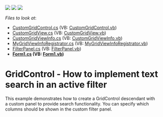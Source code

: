 <!-- default badges list -->
![](https://img.shields.io/endpoint?url=https://codecentral.devexpress.com/api/v1/VersionRange/128624578/15.1.4%2B)
[![](https://img.shields.io/badge/Open_in_DevExpress_Support_Center-FF7200?style=flat-square&logo=DevExpress&logoColor=white)](https://supportcenter.devexpress.com/ticket/details/T279145)
[![](https://img.shields.io/badge/📖_How_to_use_DevExpress_Examples-e9f6fc?style=flat-square)](https://docs.devexpress.com/GeneralInformation/403183)
<!-- default badges end -->
<!-- default file list -->
*Files to look at*:

* [CustomGridControl.cs](./CS/WindowsFormsApplication6/CustomGrid/CustomGridControl.cs) (VB: [CustomGridControl.vb](./VB/WindowsFormsApplication6/CustomGrid/CustomGridControl.vb))
* [CustomGridView.cs](./CS/WindowsFormsApplication6/CustomGrid/CustomGridView.cs) (VB: [CustomGridView.vb](./VB/WindowsFormsApplication6/CustomGrid/CustomGridView.vb))
* [CustomGridViewInfo.cs](./CS/WindowsFormsApplication6/CustomGrid/CustomGridViewInfo.cs) (VB: [CustomGridViewInfo.vb](./VB/WindowsFormsApplication6/CustomGrid/CustomGridViewInfo.vb))
* [MyGridViewInfoRegistrator.cs](./CS/WindowsFormsApplication6/CustomGrid/MyGridViewInfoRegistrator.cs) (VB: [MyGridViewInfoRegistrator.vb](./VB/WindowsFormsApplication6/CustomGrid/MyGridViewInfoRegistrator.vb))
* [FilterPanel.cs](./CS/WindowsFormsApplication6/FilterPanel.cs) (VB: [FilterPanel.vb](./VB/WindowsFormsApplication6/FilterPanel.vb))
* **[Form1.cs](./CS/WindowsFormsApplication6/Form1.cs) (VB: [Form1.vb](./VB/WindowsFormsApplication6/Form1.vb))**
<!-- default file list end -->
# GridControl - How to implement text search in an active filter 


<p>This example demonstrates how to create a GridControl descendant with a custom panel to provide search functionality. You can specify which columns should be shown in the custom filter panel.</p>

<br/>


